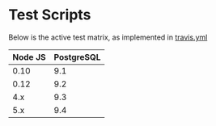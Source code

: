 # Test Scripts

Below is the active test matrix, as implemented in [travis.yml](../travis.yml)

Node JS  | PostgreSQL
-------- | ----------
0.10 | 9.1
0.12 | 9.2
4.x  | 9.3
5.x  | 9.4
